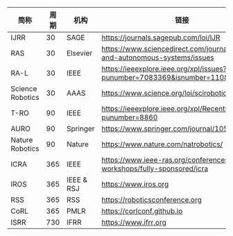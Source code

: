 | 简称             | 周期 | 机构      | 链接                                                     |
|------------------|------|-----------|----------------------------------------------------------|
| IJRR             | 30   | SAGE      | https://journals.sagepub.com/loi/IJR                            |
| RAS              | 30   | Elsevier  | https://www.sciencedirect.com/journal/robotics-and-autonomous-systems/issues |
| RA-L             | 30   | IEEE      | https://ieeexplore.ieee.org/xpl/issues?punumber=7083369&isnumber=11082640|
| Science Robotics | 30   | AAAS      | https://www.science.org/loi/scirobotics                         |
| T-RO             | 90   | IEEE      | https://ieeexplore.ieee.org/xpl/RecentIssue.jsp?punumber=8860   |
| AURO             | 90   | Springer  | https://www.springer.com/journal/10514                           |
| Nature Robotics  | 90   | Nature    | https://www.nature.com/natrobotics/                              |
| ICRA             | 365  | IEEE      | https://www.ieee-ras.org/conferences-workshops/fully-sponsored/icra|
| IROS             | 365  | IEEE & RSJ| https://www.iros.org                                             |
| RSS              | 365  | RSS       | https://roboticsconference.org                                   |
| CoRL             | 365  | PMLR      | https://corlconf.github.io                                       |
| ISRR             | 730  | IFRR      | https://www.ifrr.org                                             |

